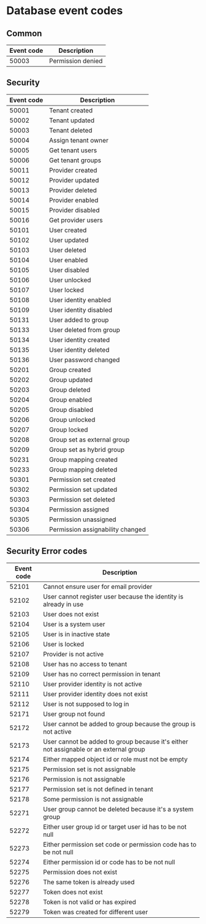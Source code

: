 # Database event codes 


## Common

| Event code  | Description |
| ------------- | ------------- |
| 50003  | Permission denied  |


## Security

| Event code | Description                      |
|------------|----------------------------------|
| 50001      | Tenant created                   |
| 50002      | Tenant updated                   |
| 50003      | Tenant deleted                   |
| 50004      | Assign tenant owner              |
| 50005      | Get tenant users                 |
| 50006      | Get tenant groups                |
| 50011      | Provider created                 |
| 50012      | Provider updated                 |
| 50013      | Provider deleted                 |
| 50014      | Provider enabled                 |
| 50015      | Provider disabled                |
| 50016      | Get provider users               |
| 50101      | User created                     |
| 50102      | User updated                     |
| 50103      | User deleted                     |
| 50104      | User enabled                     |
| 50105      | User disabled                    |
| 50106      | User unlocked                    |
| 50107      | User locked                      |
| 50108      | User identity enabled            |
| 50109      | User identity disabled           |
| 50131      | User added to group              |
| 50133      | User deleted from group          |
| 50134      | User identity created            |
| 50135      | User identity deleted            |
| 50136      | User password changed            |
| 50201      | Group created                    |
| 50202      | Group updated                    |
| 50203      | Group deleted                    |
| 50204      | Group enabled                    |
| 50205      | Group disabled                   |
| 50206      | Group unlocked                   |
| 50207      | Group locked                     |
| 50208      | Group set as external group      |
| 50209      | Group set as hybrid group        |
| 50231      | Group mapping created            |
| 50233      | Group mapping deleted            |
| 50301      | Permission set created           |
| 50302      | Permission set updated           |
| 50303      | Permission set deleted           |
| 50304      | Permission assigned              |
| 50305      | Permission unassigned            |
| 50306      | Permission assignability changed |

## Security Error codes
| Event code | Description                                                                           |
|------------|---------------------------------------------------------------------------------------|
| 52101      | Cannot ensure user for email provider                                                 |
| 52102      | User cannot register user because the identity is already in use                      |
| 52103      | User does not exist                                                                   |
| 52104      | User is a system user                                                                 |
| 52105      | User is in inactive state                                                             |
| 52106      | User is locked                                                                        |
| 52107      | Provider is not active                                                                |
| 52108      | User has no access to tenant                                                          |
| 52109      | User has no correct permission in tenant                                              |
| 52110      | User provider identity is not active                                                  |
| 52111      | User provider identity does not exist                                                 |
| 52112      | User is not supposed to log in                                                        |
| 52171      | User group not found                                                                  |
| 52172      | User cannot be added to group because the group is not active                         |
| 52173      | User cannot be added to group because it's either not assignable or an external group |
| 52174      | Either mapped object id or role must not be empty                                     |
| 52175      | Permission set is not assignable                                                      |
| 52176      | Permission is not assignable                                                          |
| 52177      | Permission set is not defined in tenant                                               |
| 52178      | Some permission is not assignable                                                     |
| 52271      | User group cannot be deleted because it's a system group                              |
| 52272      | Either user group id or target user id has to be not null                             |
| 52273      | Either permission set code or permission code has to be not null                      |
| 52274      | Either permission id or code has to be not null                                       |
| 52275      | Permission does not exist                                                             |
| 52276      | The same token is already used                                                        |
| 52277      | Token does not exist                                                                  |
| 52278      | Token is not valid or has expired                                                     |
| 52279      | Token was created for different user                                                  |


